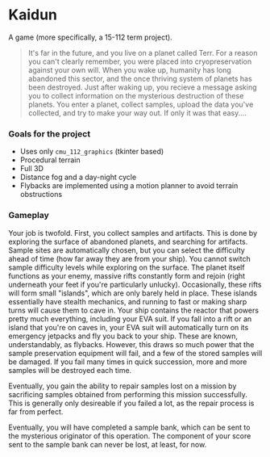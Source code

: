 # Kaidun

A game (more specifically, a 15-112 term project).

> It's far in the future, and you live on a planet called Terr.
> For a reason you can't clearly remember, you were placed into cryopreservation against your own will.
> When you wake up, humanity has long abandoned this sector, and the once thriving system of planets has been destroyed.
> Just after waking up, you recieve a message asking you to collect information on the mysterious destruction of these planets.
> You enter a planet, collect samples, upload the data you've collected, and try to make your way out.
> If only it was that easy....

### Goals for the project

- Uses only `cmu_112_graphics` (tkinter based)
- Procedural terrain
- Full 3D
- Distance fog and a day-night cycle
- Flybacks are implemented using a motion planner to avoid terrain obstructions

### Gameplay

Your job is twofold. First, you collect samples and artifacts.
This is done by exploring the surface of abandoned planets, and searching for artifacts.
Sample sites are automatically chosen, but you can select the difficulty ahead of time (how far away they are from your ship).
You cannot switch sample difficulty levels while exploring on the surface.
The planet itself functions as your enemy, massive rifts constantly form and rejoin (right underneath your feet if you're particularly unlucky).
Occasionally, these rifts will form small "islands", which are only barely held in place. 
These islands essentially have stealth mechanics, and running to fast or making sharp turns will cause them to cave in.
Your ship contains the reactor that powers pretty much everything, including your EVA suit.
If you fall into a rift or an island that you're on caves in, your EVA suit will automatically turn on its emergency jetpacks and fly you back to your ship.
These are known, understandably, as flybacks. 
However, this draws so much power that the sample preservation equipment will fail, and a few of the stored samples will be damaged.
If you fail many times in quick succession, more and more samples will be destroyed each time.

Eventually, you gain the ability to repair samples lost on a mission by sacrificing samples obtained from performing this mission successfully.
This is generally only desireable if you failed a lot, as the repair process is far from perfect.

Eventually, you will have completed a sample bank, which can be sent to the mysterious originator of this operation.
The component of your score sent to the sample bank can never be lost, at least, for now.
